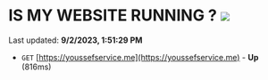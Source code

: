 # IS MY WEBSITE RUNNING ? [![](https://img.shields.io/static/v1?label=Sponsor&message=%E2%9D%A4&logo=GitHub&color=%23fe8e86)](https://github.com/sponsors/<username>)

Last updated: **9/2/2023, 1:51:29 PM**

- `GET` [https://youssefservice.me](https://youssefservice.me) - **Up** (816ms)
